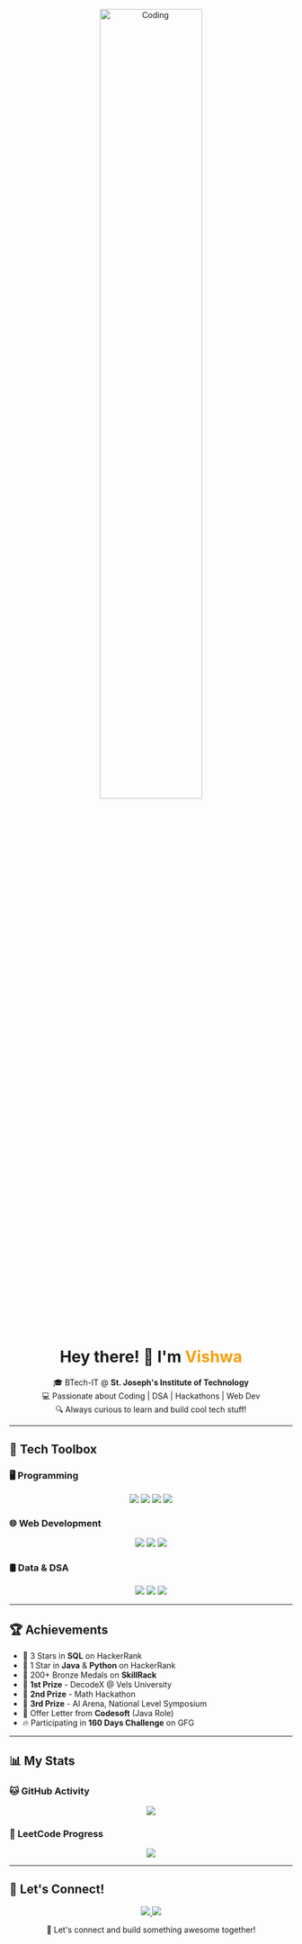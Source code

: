 <p align="center">
  <img src="https://media.giphy.com/media/qgQUggAC3Pfv687qPC/giphy.gif" alt="Coding" width="60%">
</p>

<h1 align="center">Hey there! 👋 I'm <span style="color:#F59E0B;">Vishwa</span></h1>

<p align="center">
  🎓 BTech-IT @ <strong>St. Joseph's Institute of Technology</strong> <br/>
  💻 Passionate about Coding | DSA | Hackathons | Web Dev <br/>
  🔍 Always curious to learn and build cool tech stuff!
</p>

---

## 🔧 Tech Toolbox

### 🖥️ Programming
<p align="center">
  <img src="https://img.shields.io/badge/C-00599C?style=for-the-badge&logo=c&logoColor=white"/>
  <img src="https://img.shields.io/badge/C++-004482?style=for-the-badge&logo=c%2B%2B&logoColor=white"/>
  <img src="https://img.shields.io/badge/Java-ED8B00?style=for-the-badge&logo=java&logoColor=white"/>
  <img src="https://img.shields.io/badge/Python-306998?style=for-the-badge&logo=python&logoColor=white"/>
</p>

### 🌐 Web Development
<p align="center">
  <img src="https://img.shields.io/badge/HTML5-E34F26?style=for-the-badge&logo=html5&logoColor=white"/>
  <img src="https://img.shields.io/badge/CSS3-2965f1?style=for-the-badge&logo=css3&logoColor=white"/>
  <img src="https://img.shields.io/badge/JavaScript-F7DF1E?style=for-the-badge&logo=javascript&logoColor=black"/>
</p>

### 🛢️ Data & DSA
<p align="center">
  <img src="https://img.shields.io/badge/SQL-025E8C?style=for-the-badge&logo=sqlite&logoColor=white"/>
  <img src="https://img.shields.io/badge/Data%20Structures-ff69b4?style=for-the-badge&logo=matrix&logoColor=white"/>
  <img src="https://img.shields.io/badge/Algorithms-8A2BE2?style=for-the-badge&logo=geeksforgeeks&logoColor=white"/>
</p>

---

## 🏆 Achievements

- 🌟 3 Stars in **SQL** on HackerRank  
- 🌟 1 Star in **Java** & **Python** on HackerRank  
- 🥉 200+ Bronze Medals on **SkillRack**  
- 🥇 **1st Prize** - DecodeX @ Vels University  
- 🥈 **2nd Prize** - Math Hackathon  
- 🥉 **3rd Prize** - AI Arena, National Level Symposium  
- 💼 Offer Letter from **Codesoft** (Java Role)  
- 🔥 Participating in **160 Days Challenge** on GFG  

---

## 📊 My Stats

### 🐱 GitHub Activity
<p align="center">
  <img src="https://github-readme-stats.vercel.app/api?username=your-github-username&show_icons=true&theme=tokyonight&border_radius=10">
  
</p>

### 🧠 LeetCode Progress
<p align="center">
  <img src="https://leetcard.jacoblin.cool/vvishwa2526?theme=dark&font=Baloo+Bhai&ext=heatmap">
</p>

---

## 🔗 Let's Connect!

<p align="center">
  <a href="https://www.linkedin.com/in/vishwa-v-525153296/">
    <img src="https://img.shields.io/badge/LinkedIn-blue?style=for-the-badge&logo=linkedin&logoColor=white">
  </a>
  <a href="https://leetcode.com/u/vvishwa2526/">
    <img src="https://img.shields.io/badge/LeetCode-yellow?style=for-the-badge&logo=leetcode&logoColor=black">
  </a>
</p>

<p align="center">
  🚀 Let's connect and build something awesome together!
</p>

